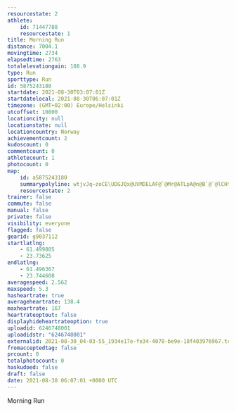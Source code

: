 ```yaml
---
resourcestate: 2
athlete:
    id: 71447788
    resourcestate: 1
title: Morning Run
distance: 7004.1
movingtime: 2734
elapsedtime: 2763
totalelevationgain: 108.9
type: Run
sporttype: Run
id: 5875243180
startdate: 2021-08-30T03:07:01Z
startdatelocal: 2021-08-30T06:07:01Z
timezone: (GMT+02:00) Europe/Helsinki
utcoffset: 10800
locationcity: null
locationstate: null
locationcountry: Norway
achievementcount: 2
kudoscount: 0
commentcount: 0
athletecount: 1
photocount: 0
map:
    id: a5875243180
    summarypolyline: wtjvJq~zoCE\UDGJQx@UVMDELAF@`@Mr@ATLpA@n@B`@`@lCHt@Jj@?^Lv@@ZEbAH~@Av@Bb@?l@^lDAvAHbAK~@@pAEZ?NDr@AbAMlBDl@EX?z@Mz@JhAFXADm@`@KEO[YAIFIRKb@ILa@NE?K[GGC?GHAPNl@?XSZGd@KZCXOVKf@]z@WXSx@e@v@a@vA_@zAKRGb@a@|@]fAIN[dAEt@YbAc@jAe@hBUh@Mr@w@nAKx@_@dAE`@ELARUx@Yf@i@vBKn@KnAWp@o@jC]`CIhAUnAKvAGh@SbAM\In@CP@h@[lBq@jDg@fDQlBO~@GnAYzAQj@IrA[fCSbACz@SdAI~@@f@Ez@@jAGTCZ@^Mf@?l@G|@Bj@APOhAQj@Ih@EJc@ZEJA`BB^?r@e@fCe@|B?j@JbAVbAD`@CVIlCMj@@|@Gn@]lACl@MdAg@lB@f@Mr@O|AAx@Ij@A^]xAUbBKtAAzAWROREL@HFEJ]jBb@Og@CUFSXON]d@yBd@aBZyAnA{Db@{@Xy@P}@FOPaAL_@JeA^gBNu@@]Lm@BGTCDsBReDJs@Lc@f@_@r@s@j@w@r@[Xa@ROR_@h@RPNd@l@VNb@f@TJd@`@^NDLIScAy@GM?SXgBDy@PiA^k@Pg@NiANq@`@iAFYZa@NYJc@HUXcBDc@t@}BtA{Bv@cBz@eCj@gAv@kBR{@Rg@H]HGT?RQf@w@L[@_@I{@Ss@m@_DIQI_@Wk@CSB[PYn@aBBSZaA^y@F[f@}@T}@X}@f@}@RYrAmDh@w@FQNYH[T]FU\g@\u@RQNw@lAkAEIDCJQDg@R_ANcAFq@DKP[VYD?h@PXETHNXNFbADTMb@Tj@Bd@Z`@d@RDTCLUHe@X}@BYA_AMs@m@qGEsBGuAe@eD@gCIkAAaCOcE[kCWoA?iACa@As@EWq@gBWaCImCIy@A_@Ko@E}@A{AEu@@{@QqAEq@D}AAwB\kBR{@XwARy@v@qBZqAfAmD?QI_@CaAGaAA_CCWCcBDg@NaAFs@Jg@F_BIk@Uc@Qi@W]Kg@ISMOME_@w@SS]{@]k@Uo@EwAI}@?[McAQcH
    resourcestate: 2
trainer: false
commute: false
manual: false
private: false
visibility: everyone
flagged: false
gearid: g9037112
startlatlng:
    - 61.499805
    - 23.73625
endlatlng:
    - 61.496367
    - 23.744608
averagespeed: 2.562
maxspeed: 5.3
hasheartrate: true
averageheartrate: 138.4
maxheartrate: 167
heartrateoptout: false
displayhideheartrateoption: true
uploadid: 6246748001
uploadidstr: "6246748001"
externalid: 2021-08-30_04-03-55_1934e17e-fe34-4078-be9e-18f403976967.tcx
fromacceptedtag: false
prcount: 0
totalphotocount: 0
haskudoed: false
draft: false
date: 2021-08-30 06:07:01 +0000 UTC
---
```

Morning Run